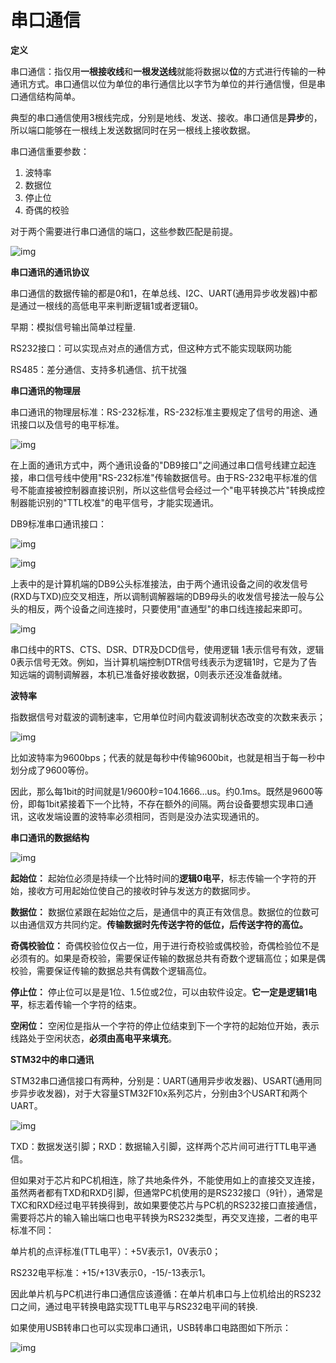 # 串口通信

**定义**

串口通信：指仅用**一根接收线**和**一根发送线**就能将数据以**位**的方式进行传输的一种通讯方式。串口通信以位为单位的串行通信比以字节为单位的并行通信慢，但是串口通信结构简单。

典型的串口通信使用3根线完成，分别是地线、发送、接收。串口通信是**异步**的，所以端口能够在一根线上发送数据同时在另一根线上接收数据。

串口通信重要参数：

1. 波特率
2. 数据位
3. 停止位
4. 奇偶的校验

对于两个需要进行串口通信的端口，这些参数匹配是前提。

![img](https://pic1.zhimg.com/80/v2-cb92fb2b28bfcfc8b6bf14ea659c02c0_720w.webp)



**串口通讯的通讯协议**

串口通信的数据传输的都是0和1，在单总线、I2C、UART(通用异步收发器)中都是通过一根线的高低电平来判断逻辑1或者逻辑0。

早期：模拟信号输出简单过程量.

RS232接口：可以实现点对点的通信方式，但这种方式不能实现联网功能

RS485：差分通信、支持多机通信、抗干扰强



**串口通讯的物理层**

串口通讯的物理层标准：RS-232标准，RS-232标准主要规定了信号的用途、通讯接口以及信号的电平标准。

![img](https://pic3.zhimg.com/80/v2-92d11374a61489066bc335e509883296_720w.webp)



在上面的通讯方式中，两个通讯设备的"DB9接口"之间通过串口信号线建立起连接，串口信号线中使用"RS-232标准"传输数据信号。由于RS-232电平标准的信号不能直接被控制器直接识别，所以这些信号会经过一个"电平转换芯片"转换成控制器能识别的"TTL校准"的电平信号，才能实现通讯。

DB9标准串口通讯接口：

![img](https://pic1.zhimg.com/80/v2-98a215cc484ee5864f93c21eb8aefdd4_720w.webp)

![img](https://pic4.zhimg.com/80/v2-34523ba020a7e00e7427d235cc40b06f_720w.webp)

上表中的是计算机端的DB9公头标准接法，由于两个通讯设备之间的收发信号(RXD与TXD)应交叉相连，所以调制调解器端的DB9母头的收发信号接法一般与公头的相反，两个设备之间连接时，只要使用"直通型"的串口线连接起来即可。

![img](https://pic2.zhimg.com/80/v2-4cbe5232d92ad0fe3ed2d58acd1b96d5_720w.webp)



串口线中的RTS、CTS、DSR、DTR及DCD信号，使用逻辑 1表示信号有效，逻辑0表示信号无效。例如，当计算机端控制DTR信号线表示为逻辑1时，它是为了告知远端的调制调解器，本机已准备好接收数据，0则表示还没准备就绪。



**波特率**

指数据信号对载波的调制速率，它用单位时间内载波调制状态改变的次数来表示；

![img](https://pic2.zhimg.com/80/v2-7a2fb9d06b0039011762be908294b881_720w.webp)

比如波特率为9600bps；代表的就是每秒中传输9600bit，也就是相当于每一秒中划分成了9600等份。

因此，那么每1bit的时间就是1/9600秒=104.1666...us。约0.1ms。既然是9600等份，即每1bit紧接着下一个比特，不存在额外的间隔。两台设备要想实现串口通讯，这收发端设置的波特率必须相同，否则是没办法实现通讯的。



**串口通讯的数据结构**

![img](https://pic4.zhimg.com/80/v2-bfad8d6eb013f5b73c7a3414741e1287_720w.webp)

**起始位：** 起始位必须是持续一个比特时间的**逻辑0电平**，标志传输一个字符的开始，接收方可用起始位使自己的接收时钟与发送方的数据同步。

**数据位：** 数据位紧跟在起始位之后，是通信中的真正有效信息。数据位的位数可以由通信双方共同约定。**传输数据时先传送字符的低位，后传送字符的高位。**

**奇偶校验位：** 奇偶校验位仅占一位，用于进行奇校验或偶校验，奇偶检验位不是必须有的。如果是奇校验，需要保证传输的数据总共有奇数个逻辑高位；如果是偶校验，需要保证传输的数据总共有偶数个逻辑高位。

**停止位：** 停止位可以是是1位、1.5位或2位，可以由软件设定。**它一定是逻辑1电平**，标志着传输一个字符的结束。

**空闲位：** 空闲位是指从一个字符的停止位结束到下一个字符的起始位开始，表示线路处于空闲状态，**必须由高电平来填充**。





**STM32中的串口通讯**

STM32串口通信接口有两种，分别是：UART(通用异步收发器)、USART(通用同步异步收发器)，对于大容量STM32F10x系列芯片，分别由3个USART和两个UART。

![img](https://pic2.zhimg.com/80/v2-be87c02d1a5564098b84c05332f92e25_720w.webp)



TXD：数据发送引脚；RXD：数据输入引脚，这样两个芯片间可进行TTL电平通信。

但如果对于芯片和PC机相连，除了共地条件外，不能使用如上的直接交叉连接，虽然两者都有TXD和RXD引脚，但通常PC机使用的是RS232接口（9针），通常是TXC和RXD经过电平转换得到，故如果要使芯片与PC机的RS232接口直接通信，需要将芯片的输入输出端口也电平转换为RS232类型，再交叉连接，二者的电平标准不同：

单片机的点评标准(TTL电平）：+5V表示1，0V表示0；

RS232电平标准：+15/+13V表示0，-15/-13表示1。

因此单片机与PC机进行串口通信应该遵循：在单片机串口与上位机给出的RS232口之间，通过电平转换电路实现TTL电平与RS232电平间的转换.

如果使用USB转串口也可以实现串口通讯，USB转串口电路图如下所示：

![img](https://pic3.zhimg.com/80/v2-5f70019c01398b9f3a0a5f2e0edba932_720w.webp)









